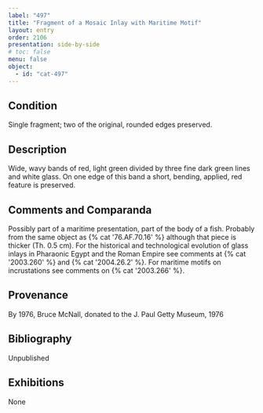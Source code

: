 ```yaml
---
label: "497"
title: "Fragment of a Mosaic Inlay with Maritime Motif"
layout: entry
order: 2106
presentation: side-by-side
# toc: false
menu: false
object:
  - id: "cat-497"
---
```


## Condition

Single fragment; two of the original, rounded edges preserved.

## Description

Wide, wavy bands of red, light green divided by three fine dark green lines and white glass. On one edge of this band a short, bending, applied, red feature is preserved.

## Comments and Comparanda

Possibly part of a maritime presentation, part of the body of a fish. Probably from the same object as {% cat '76.AF.70.16' %} although that piece is thicker (Th. 0.5 cm). For the historical and technological evolution of glass inlays in Pharaonic Egypt and the Roman Empire see comments at {% cat '2003.260' %} and {% cat '2004.26.2' %}. For maritime motifs on incrustations see comments on {% cat '2003.266' %}.

## Provenance

By 1976, Bruce McNall, donated to the J. Paul Getty Museum, 1976

## Bibliography

Unpublished

## Exhibitions

None